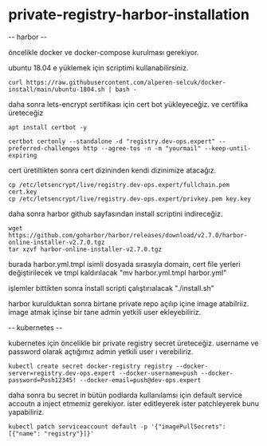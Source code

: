 # private-registry-harbor-installation

-- harbor --

öncelikle docker ve docker-compose kurulması gerekiyor.

ubuntu 18.04 e yüklemek için scriptimi kullanabilirsiniz.

```curl https://raw.githubusercontent.com/alperen-selcuk/docker-install/main/ubuntu-1804.sh | bash -```

daha sonra lets-encrypt sertifikası için cert bot yükleyeceğiz. ve certifika üreteceğiz

```
apt install certbot -y

certbot certonly --standalone -d "registry.dev-ops.expert" --preferred-challenges http --agree-tos -n -m "yourmail" --keep-until-expiring
```

cert üretiltikten sonra cert dizininden kendi dizinimize atacağız.

```
cp /etc/letsencrypt/live/registry.dev-ops.expert/fullchain.pem cert.key
cp /etc/letsencrypt/live/registry.dev-ops.expert/privkey.pem key.key
```

daha sonra harbor github sayfasından install scriptini indireceğiz.

```
wget https://github.com/goharbor/harbor/releases/download/v2.7.0/harbor-online-installer-v2.7.0.tgz
tar xzvf harbor-online-installer-v2.7.0.tgz
```

burada harbor.yml.tmpl isimli dosyada sırasıyla domain, cert file yerleri değiştirilecek ve tmpl kaldırılacak "mv harbor.yml.tmpl harbor.yml"

işlemler bittikten sonra install scripti çalıştırıalacak "./install.sh"

harbor kurulduktan sonra birtane private repo açılıp içine image atabilriiz. image atmak içinse bir tane admin yetkili user ekleyebiliriz.

-- kubernetes -- 

kubernetes için öncelikle bir private registry secret üreteceğiz. username ve password olarak açtığımız admin yetkili user ı verebiliriz.

```
kubectl create secret docker-registry registry --docker-server=registry.dev-ops.expert --docker-username=push --docker-password=Push12345! --docker-email=push@dev-ops.expert
```

daha sonra bu secret in bütün podlarda kullanılamsı için default service accoutn a inject etmemiz gerekiyor. ister editleyerek ister patchleyerek bunu yapabiliriz.

```
kubectl patch serviceaccount default -p '{"imagePullSecrets": [{"name": "registry"}]}'
```

